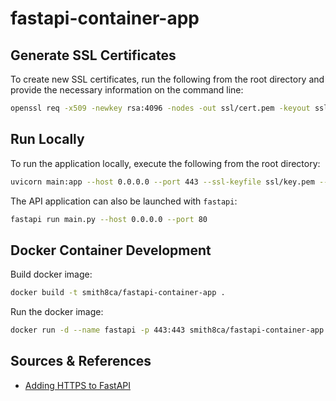 # fastapi-container-app

## Generate SSL Certificates

To create new SSL certificates, run the following from the root directory and provide the necessary information on the command line:

```bash
openssl req -x509 -newkey rsa:4096 -nodes -out ssl/cert.pem -keyout ssl/key.pem -days 365
```

## Run Locally

To run the application locally, execute the following from the root directory:

```bash
uvicorn main:app --host 0.0.0.0 --port 443 --ssl-keyfile ssl/key.pem --ssl-certfile ssl/cert.pem
```

The API application can also be launched with `fastapi`:

```bash
fastapi run main.py --host 0.0.0.0 --port 80
```

## Docker Container Development

Build docker image:

```bash
docker build -t smith8ca/fastapi-container-app .
```

Run the docker image:

```bash
docker run -d --name fastapi -p 443:443 smith8ca/fastapi-container-app
```

## Sources & References

- [Adding HTTPS to FastAPI](https://medium.com/@mariovanrooij/adding-https-to-fastapi-ad5e0f9e084e)

